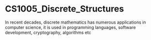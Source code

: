 # CS1005_Discrete_Structures
In recent decades, discrete mathematics has numerous applications in computer science, it is used in programming languages, software development, cryptography, algorithms etc
